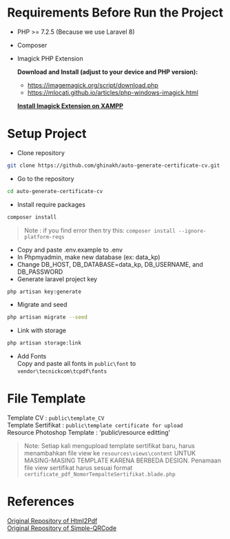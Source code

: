 # Requirements Before Run the Project

- PHP >= 7.2.5 (Because we use Laravel 8)
- Composer
- Imagick PHP Extension

    **Download and Install (adjust to your device and PHP version):**
    - https://imagemagick.org/script/download.php
    - https://mlocati.github.io/articles/php-windows-imagick.html

    **[Install Imagick Extension on XAMPP](https://www.youtube.com/watch?v=ffjnDylKuz0&t=80s)**


# Setup Project
- Clone repository
```sh
git clone https://github.com/ghinakh/auto-generate-certificate-cv.git
```
- Go to the repository
```sh
cd auto-generate-certificate-cv
```
- Install require packages
```sh
composer install
```
> Note : if you find error then try this: 
    ```
    composer install --ignore-platform-reqs
    ```
- Copy and paste .env.example to .env
- In Phpmyadmin, make new database (ex: data_kp)
- Change DB_HOST, DB_DATABASE=data_kp, DB_USERNAME, and DB_PASSWORD 
- Generate laravel project key
```sh
php artisan key:generate
```
- Migrate and seed
```sh
php artisan migrate --seed
```
- Link with storage
```sh
php artisan storage:link
```
- Add Fonts <br>
Copy and paste all fonts in `public\font` to `vendor\tecnickcom\tcpdf\fonts`

# File Template

Template CV : `public\template_CV` <br>
Template Sertifikat : `public\template certificate for upload` <br>
Resource Photoshop Template : 'public\resource editting'

> Note: Setiap kali mengupload template sertifikat baru, harus menambahkan file view ke `resources\views\content` UNTUK MASING-MASING TEMPLATE KARENA BERBEDA DESIGN. Penamaan file view sertifikat harus sesuai format `certificate_pdf_NomorTempalteSertifikat.blade.php`

# References 
[Original Repository of Html2Pdf](https://github.com/spipu/html2pdf) <br>
[Original Repository of Simple-QRCode](https://github.com/SimpleSoftwareIO/simple-qrcode)
